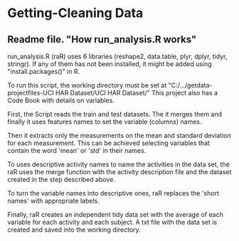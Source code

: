 # Getting-Cleaning Data
## Readme file. "How run_analysis.R works"

run_analysis.R (raR) uses 6 libraries (reshape2, data.table, plyr, dplyr, tidyr, stringr). If any of them has not been installed, it might be added using "install.packages()" in R.

To run this script, the working directory must be set at "C:/.../getdata-projectfiles-UCI HAR Dataset/UCI HAR Dataset/"
This project also has a Code Book with details on variables.

First, the Script reads the train and test datasets. The it merges them and finally it uses features names to set the variable (columns) names.

Then it extracts only the measurements on the mean and standard deviation for each measurement. This can be achieved selecting variables that contain the word 'mean' or 'std' in their names.

To uses descriptive activity names to name the activities in the data set, the raR uses the merge function with the activity description file and the dataset created in the step described above.

To turn the variable names into descriptive ones, raR replaces the 'short names' with appropriate labels.

Finally, raR creates an independent tidy data set with the average of each variable for each activity and each subject. A txt file with the data set is created and saved into the working directory.






